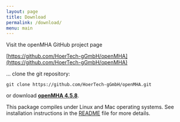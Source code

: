 ```yaml
---
layout: page
title: Download
permalink: /download/
menu: main
---
```


Visit the openMHA GitHub project page

[https://github.com/HoerTech-gGmbH/openMHA](https://github.com/HoerTech-gGmbH/openMHA)

... clone the git repository:

``` 
git clone https://github.com/HoerTech-gGmbH/openMHA.git
```

or download [__openMHA 4.5.8__](https://github.com/HoerTech-gGmbH/openMHA/archive/master.zip).




This package compiles under Linux and Mac operating systems. See installation instructions in the [README](https://github.com/HoerTech-gGmbH/openMHA/blob/master/README.md) file for more details.
